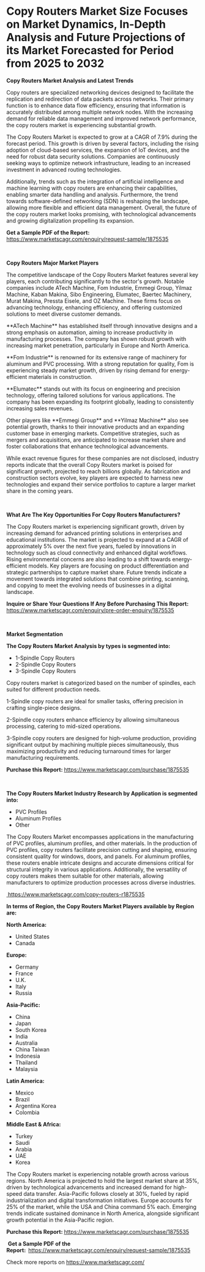 <p><h1>Copy Routers Market Size Focuses on Market Dynamics, In-Depth Analysis and Future Projections of its Market Forecasted for Period from 2025 to 2032</h1></p><p><strong>Copy Routers Market Analysis and Latest Trends</strong></p>
<p><p>Copy routers are specialized networking devices designed to facilitate the replication and redirection of data packets across networks. Their primary function is to enhance data flow efficiency, ensuring that information is accurately distributed among multiple network nodes. With the increasing demand for reliable data management and improved network performance, the copy routers market is experiencing substantial growth.</p><p>The Copy Routers Market is expected to grow at a CAGR of 7.9% during the forecast period. This growth is driven by several factors, including the rising adoption of cloud-based services, the expansion of IoT devices, and the need for robust data security solutions. Companies are continuously seeking ways to optimize network infrastructure, leading to an increased investment in advanced routing technologies.</p><p>Additionally, trends such as the integration of artificial intelligence and machine learning with copy routers are enhancing their capabilities, enabling smarter data handling and analysis. Furthermore, the trend towards software-defined networking (SDN) is reshaping the landscape, allowing more flexible and efficient data management. Overall, the future of the copy routers market looks promising, with technological advancements and growing digitalization propelling its expansion.</p></p>
<p><strong>Get a Sample PDF of the Report:&nbsp;</strong> <a href="https://www.marketscagr.com/enquiry/request-sample/1875535?utm_campaign=3533&utm_medium=2&utm_source=Github&utm_content=ia&utm_term=10042025&utm_id=copy-routers">https://www.marketscagr.com/enquiry/request-sample/1875535</a></p>
<p>&nbsp;</p>
<p><strong>Copy Routers Major Market Players</strong></p>
<p><p>The competitive landscape of the Copy Routers Market features several key players, each contributing significantly to the sector's growth. Notable companies include ATech Machine, Fom Industrie, Emmegi Group, Yilmaz Machine, Kaban Makina, Sibo Engineering, Elumatec, Baertec Machinery, Murat Makina, Pressta Eisele, and OZ Machine. These firms focus on advancing technology, enhancing efficiency, and offering customized solutions to meet diverse customer demands.</p><p>**ATech Machine** has established itself through innovative designs and a strong emphasis on automation, aiming to increase productivity in manufacturing processes. The company has shown robust growth with increasing market penetration, particularly in Europe and North America.</p><p>**Fom Industrie** is renowned for its extensive range of machinery for aluminum and PVC processing. With a strong reputation for quality, Fom is experiencing steady market growth, driven by rising demand for energy-efficient materials in construction.</p><p>**Elumatec** stands out with its focus on engineering and precision technology, offering tailored solutions for various applications. The company has been expanding its footprint globally, leading to consistently increasing sales revenues.</p><p>Other players like **Emmegi Group** and **Yilmaz Machine** also see potential growth, thanks to their innovative products and an expanding customer base in emerging markets. Competitive strategies, such as mergers and acquisitions, are anticipated to increase market share and foster collaborations that enhance technological advancements.</p><p>While exact revenue figures for these companies are not disclosed, industry reports indicate that the overall Copy Routers market is poised for significant growth, projected to reach billions globally. As fabrication and construction sectors evolve, key players are expected to harness new technologies and expand their service portfolios to capture a larger market share in the coming years.</p></p>
<p>&nbsp;</p>
<p><strong>What Are The Key Opportunities For Copy Routers Manufacturers?</strong></p>
<p><p>The Copy Routers market is experiencing significant growth, driven by increasing demand for advanced printing solutions in enterprises and educational institutions. The market is projected to expand at a CAGR of approximately 5% over the next five years, fueled by innovations in technology such as cloud connectivity and enhanced digital workflows. Rising environmental concerns are also leading to a shift towards energy-efficient models. Key players are focusing on product differentiation and strategic partnerships to capture market share. Future trends indicate a movement towards integrated solutions that combine printing, scanning, and copying to meet the evolving needs of businesses in a digital landscape.</p></p>
<p><strong>Inquire or Share Your Questions If Any Before Purchasing This Report:</strong> <a href="https://www.marketscagr.com/enquiry/pre-order-enquiry/1875535?utm_campaign=3533&utm_medium=2&utm_source=Github&utm_content=ia&utm_term=10042025&utm_id=copy-routers">https://www.marketscagr.com/enquiry/pre-order-enquiry/1875535</a></p>
<p>&nbsp;</p>
<p><strong>Market Segmentation</strong></p>
<p><strong>The Copy Routers Market Analysis by types is segmented into:</strong></p>
<p><ul><li>1-Spindle Copy Routers</li><li>2-Spindle Copy Routers</li><li>3-Spindle Copy Routers</li></ul></p>
<p><p>Copy routers market is categorized based on the number of spindles, each suited for different production needs. </p><p>1-Spindle copy routers are ideal for smaller tasks, offering precision in crafting single-piece designs. </p><p>2-Spindle copy routers enhance efficiency by allowing simultaneous processing, catering to mid-sized operations. </p><p>3-Spindle copy routers are designed for high-volume production, providing significant output by machining multiple pieces simultaneously, thus maximizing productivity and reducing turnaround times for larger manufacturing requirements.</p></p>
<p><strong>Purchase this Report:&nbsp;</strong><a href="https://www.marketscagr.com/purchase/1875535?utm_campaign=3533&utm_medium=2&utm_source=Github&utm_content=ia&utm_term=10042025&utm_id=copy-routers">https://www.marketscagr.com/purchase/1875535</a></p>
<p>&nbsp;</p>
<p><strong>The Copy Routers Market Industry Research by Application is segmented into:</strong></p>
<p><ul><li>PVC Profiles</li><li>Aluminum Profiles</li><li>Other</li></ul></p>
<p><p>The Copy Routers Market encompasses applications in the manufacturing of PVC profiles, aluminum profiles, and other materials. In the production of PVC profiles, copy routers facilitate precision cutting and shaping, ensuring consistent quality for windows, doors, and panels. For aluminum profiles, these routers enable intricate designs and accurate dimensions critical for structural integrity in various applications. Additionally, the versatility of copy routers makes them suitable for other materials, allowing manufacturers to optimize production processes across diverse industries.</p></p>
<p><a href="https://www.marketscagr.com/copy-routers-r1875535?utm_campaign=3533&utm_medium=2&utm_source=Github&utm_content=ia&utm_term=10042025&utm_id=copy-routers">&nbsp;https://www.marketscagr.com/copy-routers-r1875535</a></p>
<p><strong>In terms of Region, the Copy Routers Market Players available by Region are:</strong></p>
<p>
    <p> <strong> North America: </strong>
        <ul>
            <li>United States</li>
            <li>Canada</li>
        </ul>
        </p> 
    <p> <strong> Europe: </strong>
        <ul>
            <li>Germany</li>
            <li>France</li>
            <li>U.K.</li>
            <li>Italy</li>
            <li>Russia</li>
        </ul>
        </p> 
    <p> <strong> Asia-Pacific: </strong>
        <ul>
            <li>China</li>
            <li>Japan</li>
            <li>South Korea</li>
            <li>India</li>
            <li>Australia</li>
            <li>China Taiwan</li>
            <li>Indonesia</li>
            <li>Thailand</li>
            <li>Malaysia</li>
        </ul>
        </p> 
    <p> <strong> Latin America: </strong>
        <ul>
            <li>Mexico</li>
            <li>Brazil</li>
            <li>Argentina Korea</li>
            <li>Colombia</li>
        </ul>
        </p> 
    <p> <strong> Middle East & Africa: </strong>
        <ul>
            <li>Turkey</li>
            <li>Saudi</li>
            <li>Arabia</li>
            <li>UAE</li>
            <li>Korea</li>
        </ul>
    </p>
    </p>
<p><p>The Copy Routers market is experiencing notable growth across various regions. North America is projected to hold the largest market share at 35%, driven by technological advancements and increased demand for high-speed data transfer. Asia-Pacific follows closely at 30%, fueled by rapid industrialization and digital transformation initiatives. Europe accounts for 25% of the market, while the USA and China command 5% each. Emerging trends indicate sustained dominance in North America, alongside significant growth potential in the Asia-Pacific region.</p></p>
<p><strong>Purchase this Report: </strong><a href="https://www.marketscagr.com/purchase/1875535?utm_campaign=3533&utm_medium=2&utm_source=Github&utm_content=ia&utm_term=10042025&utm_id=copy-routers">https://www.marketscagr.com/purchase/1875535</a></p>
<p>&nbsp;<strong>Get a Sample PDF of the Report:&nbsp;&nbsp;</strong><a href="https://www.marketscagr.com/enquiry/request-sample/1875535?utm_campaign=3533&utm_medium=2&utm_source=Github&utm_content=ia&utm_term=10042025&utm_id=copy-routers">https://www.marketscagr.com/enquiry/request-sample/1875535</a></p>
<p><strong></strong></p>
<p>Check more reports on <a href="https://www.marketscagr.com/?utm_campaign=3533&utm_medium=2&utm_source=Github&utm_content=ia&utm_term=10042025&utm_id=copy-routers">https://www.marketscagr.com/</a></p>